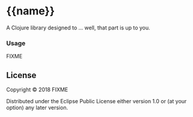 # {{name}}

A Clojure library designed to ... well, that part is up to you.

### Usage

FIXME

## License

Copyright © 2018 FIXME

Distributed under the Eclipse Public License either version 1.0 or (at your
option) any later version.
